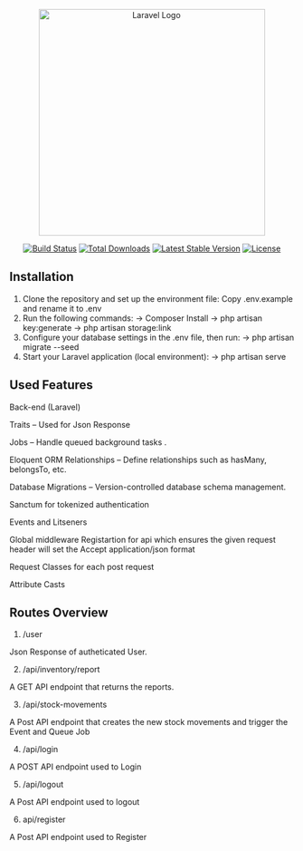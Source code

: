 <p align="center"><a href="https://laravel.com" target="_blank"><img src="https://raw.githubusercontent.com/laravel/art/master/logo-lockup/5%20SVG/2%20CMYK/1%20Full%20Color/laravel-logolockup-cmyk-red.svg" width="400" alt="Laravel Logo"></a></p>

<p align="center">
<a href="https://github.com/laravel/framework/actions"><img src="https://github.com/laravel/framework/workflows/tests/badge.svg" alt="Build Status"></a>
<a href="https://packagist.org/packages/laravel/framework"><img src="https://img.shields.io/packagist/dt/laravel/framework" alt="Total Downloads"></a>
<a href="https://packagist.org/packages/laravel/framework"><img src="https://img.shields.io/packagist/v/laravel/framework" alt="Latest Stable Version"></a>
<a href="https://packagist.org/packages/laravel/framework"><img src="https://img.shields.io/packagist/l/laravel/framework" alt="License"></a>
</p>

## Installation

1. Clone the repository and set up the environment file:
   Copy .env.example and rename it to .env
2. Run the following commands:
   -> Composer Install
   -> php artisan key:generate
   -> php artisan storage:link
3. Configure your database settings in the .env file, then run:
   -> php artisan migrate --seed
4. Start your Laravel application (local environment):
   -> php artisan serve

## Used Features

Back-end (Laravel)

Traits – Used for Json Response

Jobs – Handle queued background tasks .

Eloquent ORM Relationships – Define relationships such as hasMany, belongsTo, etc.

Database Migrations – Version-controlled database schema management.

Sanctum for tokenized authentication

Events and Litseners

Global middleware Registartion for api which ensures the given request header will set the Accept application/json format

Request Classes for each post request

Attribute Casts

## Routes Overview

1. /user

Json Response of autheticated User.

2. /api/inventory/report

A GET API endpoint that returns the reports.

3. /api/stock-movements

A Post API endpoint that creates the new stock movements and trigger the Event and Queue Job

4. /api/login

A POST API endpoint used to Login

5. /api/logout

A Post API endpoint used to logout

6. api/register

A Post API endpoint used to Register
